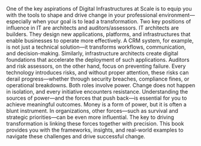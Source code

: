 One of the key aspirations of Digital Infrastructures at Scale is to equip you with the tools to shape and drive change in your professional environment—especially when your goal is to lead a transformation.
Two key positions of influence in IT are architects and auditors/assessors.
IT architects are builders. They design new applications, platforms, and infrastructures that enable businesses to operate more effectively. A CRM system, for example, is not just a technical solution—it transforms workflows, communication, and decision-making. Similarly, infrastructure architects create digital foundations that accelerate the deployment of such applications.
Auditors and risk assessors, on the other hand, focus on preventing failure. Every technology introduces risks, and without proper attention, these risks can derail progress—whether through security breaches, compliance fines, or operational breakdowns.
Both roles involve power. Change does not happen in isolation, and every initiative encounters resistance. Understanding the sources of power—and the forces that push back—is essential for you to achieve meaningful outcomes.
Money is a form of power, but it is often a blunt instrument. In organizations, other forces—such as survival and strategic priorities—can be even more influential. The key to driving transformation is linking these forces together with precision.
This book provides you with the frameworks, insights, and real-world examples to navigate these challenges and drive successful change.